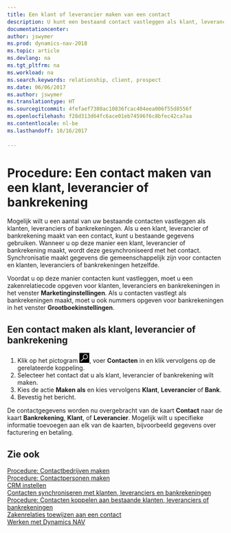 ```yaml
---
title: Een klant of leverancier maken van een contact
description: U kunt een bestaand contact vastleggen als klant, leverancier of bankrekening met bestaande gegevens en een zakenrelatie opgeven.
documentationcenter: 
author: jswymer
ms.prod: dynamics-nav-2018
ms.topic: article
ms.devlang: na
ms.tgt_pltfrm: na
ms.workload: na
ms.search.keywords: relationship, client, prospect
ms.date: 06/06/2017
ms.author: jswymer
ms.translationtype: HT
ms.sourcegitcommit: 4fefaef7380ac10836fcac404eea006f55d8556f
ms.openlocfilehash: f28d313d64fc6ace01eb74596f6c8bfec42ca7aa
ms.contentlocale: nl-be
ms.lasthandoff: 10/16/2017

---
```

# <a name="how-to-create-a-customer-vendor-or-bank-account-from-a-contact"></a>Procedure: Een contact maken van een klant, leverancier of bankrekening
Mogelijk wilt u een aantal van uw bestaande contacten vastleggen als klanten, leveranciers of bankrekeningen. Als u een klant, leverancier of bankrekening maakt van een contact, kunt u bestaande gegevens gebruiken. Wanneer u op deze manier een klant, leverancier of bankrekening maakt, wordt deze gesynchroniseerd met het contact. Synchronisatie maakt gegevens die gemeenschappelijk zijn voor contacten en klanten, leveranciers of bankrekeningen hetzelfde.

Voordat u op deze manier contacten kunt vastleggen, moet u een zakenrelatiecode opgeven voor klanten, leveranciers en bankrekeningen in het venster **Marketinginstellingen**. Als u contacten vastlegt als bankrekeningen maakt, moet u ook nummers opgeven voor bankrekeningen in het venster **Grootboekinstellingen**.

## <a name="to-create-a-contact-as-a-customer-vendor-or-bank-account"></a>Een contact maken als klant, leverancier of bankrekening
1. Klik op het pictogram ![Zoeken naar pagina of rapport](media/ui-search/search_small.png "pictogram Zoeken naar pagina of rapport"), voer **Contacten** in en klik vervolgens op de gerelateerde koppeling.
2. Selecteer het contact dat u als klant, leverancier of bankrekening wilt maken.
3. Kies de actie **Maken als** en kies vervolgens **Klant**, **Leverancier** of **Bank**.
4. Bevestig het bericht.

De contactgegevens worden nu overgebracht van de kaart **Contact** naar de kaart **Bankrekening**, **Klant**, of **Leverancier**. Mogelijk wilt u specifieke informatie toevoegen aan elk van de kaarten, bijvoorbeeld gegevens over facturering en betaling.

## <a name="see-also"></a>Zie ook
[Procedure: Contactbedrijven maken](marketing-create-contact-companies.md)  
[Procedure: Contactpersonen maken](marketing-create-contact-persons.md)  
[CRM instellen](marketing-setup-marketing.md)  
[Contacten synchroniseren met klanten, leveranciers en bankrekeningen](marketing-synchronize-contacts-customers-vendors-bank-accounts.md)  
[Procedure: Contacten koppelen aan bestaande klanten, leveranciers of bankrekeningen](marketing-how-link-contact.md)  
[Zakenrelaties toewijzen aan een contact](marketing-business-relations.md#AssignBusRelContact)  
[Werken met Dynamics NAV](ui-work-product.md)

